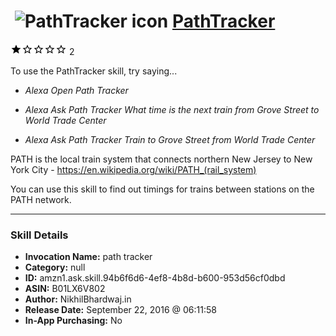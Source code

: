 # &nbsp;<img src="skill_icon" alt="PathTracker icon" width="36"> [PathTracker](http://alexa.amazon.com/#skills/amzn1.ask.skill.94b6f6d6-4ef8-4b8d-b600-953d56cf0dbd)
![1 stars](../../images/ic_star_black_18dp_1x.png)![1 stars](../../images/ic_star_border_black_18dp_1x.png)![1 stars](../../images/ic_star_border_black_18dp_1x.png)![1 stars](../../images/ic_star_border_black_18dp_1x.png)![1 stars](../../images/ic_star_border_black_18dp_1x.png) 2

To use the PathTracker skill, try saying...

* *Alexa Open Path Tracker*

* *Alexa Ask Path Tracker What time is the next train from Grove Street to World Trade Center*

* *Alexa Ask Path Tracker Train to Grove Street from World Trade Center*

PATH is the local train system that connects northern New Jersey to New York City - https://en.wikipedia.org/wiki/PATH_(rail_system)

You can use this skill to find out timings for trains between stations on the PATH network.

***

### Skill Details

* **Invocation Name:** path tracker
* **Category:** null
* **ID:** amzn1.ask.skill.94b6f6d6-4ef8-4b8d-b600-953d56cf0dbd
* **ASIN:** B01LX6V802
* **Author:** NikhilBhardwaj.in
* **Release Date:** September 22, 2016 @ 06:11:58
* **In-App Purchasing:** No
